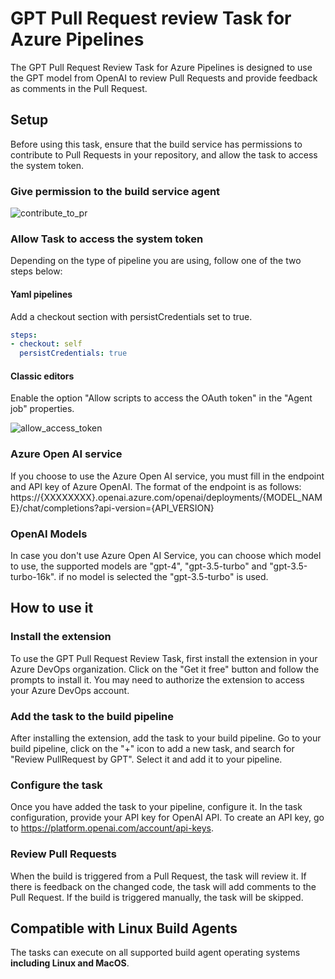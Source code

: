 # GPT Pull Request review Task for Azure Pipelines

The GPT Pull Request Review Task for Azure Pipelines is designed to use the GPT model from OpenAI to review Pull Requests and provide feedback as comments in the Pull Request.

## Setup

Before using this task, ensure that the build service has permissions to contribute to Pull Requests in your repository, and allow the task to access the system token.

### Give permission to the build service agent

![contribute_to_pr](https://github.com/j-bur/azure-pipeline-gpt-pr-review/blob/main/images/contribute_to_pr.png?raw=true)

### Allow Task to access the system token

Depending on the type of pipeline you are using, follow one of the two steps below:

#### Yaml pipelines 

Add a checkout section with persistCredentials set to true.

```yaml
steps:
- checkout: self
  persistCredentials: true
```

#### Classic editors 

Enable the option "Allow scripts to access the OAuth token" in the "Agent job" properties.

![allow_access_token](https://github.com/j-bur/azure-pipeline-gpt-pr-review/blob/main/images/allow_access_token.png?raw=true)

### Azure Open AI service

If you choose to use the Azure Open AI service, you must fill in the endpoint and API key of Azure OpenAI. The format of the endpoint is as follows: https://{XXXXXXXX}.openai.azure.com/openai/deployments/{MODEL_NAME}/chat/completions?api-version={API_VERSION}

### OpenAI Models

In case you don't use Azure Open AI Service, you can choose which model to use, the supported models are "gpt-4", "gpt-3.5-turbo" and "gpt-3.5-turbo-16k". if no model is selected the "gpt-3.5-turbo" is used.

## How to use it

### Install the extension

To use the GPT Pull Request Review Task, first install the extension in your Azure DevOps organization. Click on the "Get it free" button and follow the prompts to install it. You may need to authorize the extension to access your Azure DevOps account.

### Add the task to the build pipeline

After installing the extension, add the task to your build pipeline. Go to your build pipeline, click on the "+" icon to add a new task, and search for "Review PullRequest by GPT". Select it and add it to your pipeline.

### Configure the task

Once you have added the task to your pipeline, configure it. In the task configuration, provide your API key for OpenAI API. To create an API key, go to https://platform.openai.com/account/api-keys.

### Review Pull Requests

When the build is triggered from a Pull Request, the task will review it. If there is feedback on the changed code, the task will add comments to the Pull Request. If the build is triggered manually, the task will be skipped.

## Compatible with Linux Build Agents

The tasks can execute on all supported build agent operating systems **including Linux and MacOS**.

